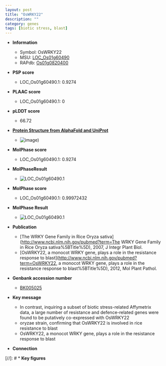 ```yaml
---
layout: post
title: "OsWRKY22"
description: ""
category: genes
tags: [biotic stress, blast]
---
```


* **Information**  
    + Symbol: OsWRKY22  
    + MSU: [LOC_Os01g60490](http://rice.plantbiology.msu.edu/cgi-bin/ORF_infopage.cgi?orf=LOC_Os01g60490)  
    + RAPdb: [Os01g0820400](http://rapdb.dna.affrc.go.jp/viewer/gbrowse_details/irgsp1?name=Os01g0820400)  

* **PSP score**  
    + LOC_Os01g60490.1: 0.9274 

* **PLAAC score**  
    + LOC_Os01g60490.1: 0 

* **pLDDT score**
    + 66.72

* **[Protein Structure from AlphaFold and UniProt](https://www.uniprot.org/uniprotkb/Q8SA13/entry#structure)**
    + ![image](https://ricepsp.github.io/images/Q8/AF-Q8SA13-F1.png))

* **MolPhase score**
    + LOC_Os01g60490.1: 0.9274

* **MolPhaseResult**
    + ![LOC_Os01g60490.1](https://ricepsp.github.io/pictures/LOC_Os01g/LOC_Os01g60490.1.png)

* **MolPhase score**
    + LOC_Os01g60490.1: 0.99972432

* **MolPhase Result**
    + ![LOC_Os01g60490.1](https://304243504.github.io/Pictures/LOC_Os01g/LOC_Os01g60490.1.png)

* **Publication**  
    + [The WRKY Gene Family in Rice Oryza sativa](http://www.ncbi.nlm.nih.gov/pubmed?term=The WRKY Gene Family in Rice Oryza sativa%5BTitle%5D), 2007, J Integr Plant Biol.
    + [OsWRKY22, a monocot WRKY gene, plays a role in the resistance response to blast](http://www.ncbi.nlm.nih.gov/pubmed?term=OsWRKY22, a monocot WRKY gene, plays a role in the resistance response to blast%5BTitle%5D), 2012, Mol Plant Pathol.

* **Genbank accession number**  
    + [BK005025](http://www.ncbi.nlm.nih.gov/nuccore/BK005025)

* **Key message**  
    + In contrast, inquiring a subset of biotic stress-related Affymetrix data, a large number of resistance and defence-related genes were found to be putatively co-expressed with OsWRKY22
    + oryzae strain, confirming that OsWRKY22 is involved in rice resistance to blast
    + OsWRKY22, a monocot WRKY gene, plays a role in the resistance response to blast

* **Connection**  

[//]: # * **Key figures**  


